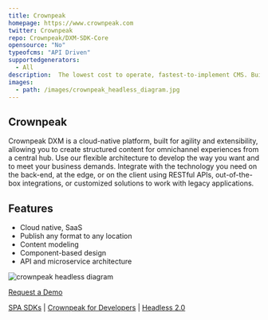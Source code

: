 ```yaml
---
title: Crownpeak
homepage: https://www.crownpeak.com
twitter: Crownpeak
repo: Crownpeak/DXM-SDK-Core
opensource: "No"
typeofcms: "API Driven"
supportedgenerators:
  - All
description:  The lowest cost to operate, fastest-to-implement CMS. Build scalable, secure, world-class websites and digital experiences in record time.
images:
  - path: /images/crownpeak_headless_diagram.jpg
---
```


## Crownpeak
Crownpeak DXM is a cloud-native platform, built for agility and extensibility, allowing you to create structured content for omnichannel experiences from a central hub. Use our flexible architecture to develop the way you want and to meet your business demands. Integrate with the technology you need on the back-end, at the edge, or on the client using RESTful APIs, out-of-the-box integrations, or customized solutions to work with legacy applications.

## Features
  - Cloud native, SaaS
  - Publish any format to any location
  - Content modeling
  - Component-based design
  - API and microservice architecture 

![crownpeak headless diagram](/images/crownpeak_headless_diagram.jpg)

[Request a Demo](https://www.crownpeak.com/about/demo-request)

[SPA SDKs](https://github.com/Crownpeak/DXM-SDK-Examples) | [Crownpeak for Developers](https://www.crownpeak.com/why/why-for-developers) | [Headless 2.0](https://www.crownpeak.com/products/digital-experience-platform/web-content-management/headless-2)
